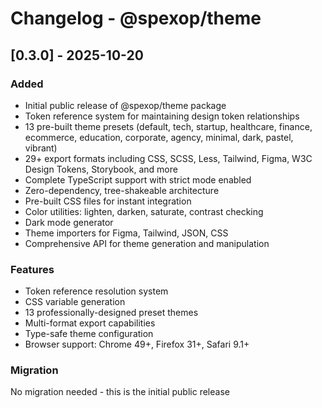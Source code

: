 # Changelog - @spexop/theme

## [0.3.0] - 2025-10-20

### Added

- Initial public release of @spexop/theme package
- Token reference system for maintaining design token relationships
- 13 pre-built theme presets (default, tech, startup, healthcare, finance, ecommerce, education, corporate, agency, minimal, dark, pastel, vibrant)
- 29+ export formats including CSS, SCSS, Less, Tailwind, Figma, W3C Design Tokens, Storybook, and more
- Complete TypeScript support with strict mode enabled
- Zero-dependency, tree-shakeable architecture
- Pre-built CSS files for instant integration
- Color utilities: lighten, darken, saturate, contrast checking
- Dark mode generator
- Theme importers for Figma, Tailwind, JSON, CSS
- Comprehensive API for theme generation and manipulation

### Features

- Token reference resolution system
- CSS variable generation
- 13 professionally-designed preset themes
- Multi-format export capabilities
- Type-safe theme configuration
- Browser support: Chrome 49+, Firefox 31+, Safari 9.1+

### Migration

No migration needed - this is the initial public release
